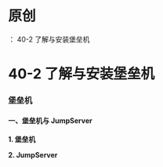 # 原创
：  40-2 了解与安装堡垒机

# 40-2 了解与安装堡垒机

### 堡垒机 

#### **一、堡垒机与 JumpServer**

**1. 堡垒机**

**2. JumpServer**

